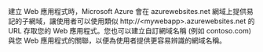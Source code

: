 建立 Web 應用程式時，Microsoft Azure 會在 azurewebsites.net 網域上提供易記的子網域，讓使用者可以使用類似 http://&lt;mywebapp&gt;.azurewebsites.net 的 URL 存取您的 Web 應用程式。您也可以建立自訂網域名稱 (例如 contoso.com) 與您 Web 應用程式的關聯，以便為使用者提供更容易辨識的網域名稱。

<!---HONumber=62-->